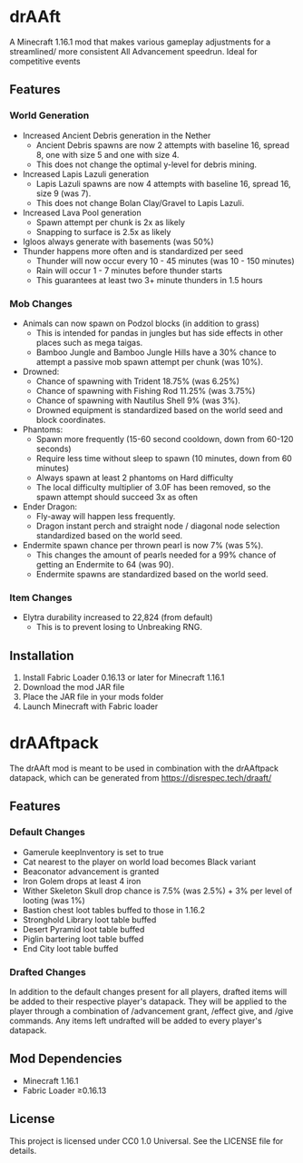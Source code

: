 # drAAft

A Minecraft 1.16.1 mod that makes various gameplay adjustments for a streamlined/ more consistent All Advancement
speedrun. Ideal for competitive events

## Features

### World Generation

- Increased Ancient Debris generation in the Nether
  - Ancient Debris spawns are now 2 attempts with baseline 16, spread 8, one with size 5 and one with size 4.
  - This does not change the optimal y-level for debris mining.
- Increased Lapis Lazuli generation
  - Lapis Lazuli spawns are now 4 attempts with baseline 16, spread 16, size 9 (was 7).
  - This does not change Bolan Clay/Gravel to Lapis Lazuli.
- Increased Lava Pool generation
  - Spawn attempt per chunk is 2x as likely
  - Snapping to surface is 2.5x as likely
- Igloos always generate with basements (was 50%)
- Thunder happens more often and is standardized per seed
    - Thunder will now occur every 10 - 45 minutes (was 10 - 150 minutes)
    - Rain will occur 1 - 7 minutes before thunder starts
    - This guarantees at least two 3+ minute thunders in 1.5 hours

### Mob Changes

- Animals can now spawn on Podzol blocks (in addition to grass)
    - This is intended for pandas in jungles but has side effects in other places such as mega taigas.
    - Bamboo Jungle and Bamboo Jungle Hills have a 30% chance to attempt a passive mob spawn attempt per chunk (was
      10%).
- Drowned:
    - Chance of spawning with Trident 18.75% (was 6.25%)
    - Chance of spawning with Fishing Rod 11.25% (was 3.75%)
    - Chance of spawning with Nautilus Shell 9% (was 3%).
    - Drowned equipment is standardized based on the world seed and block coordinates.
- Phantoms:
    - Spawn more frequently (15-60 second cooldown, down from 60-120 seconds)
    - Require less time without sleep to spawn (10 minutes, down from 60 minutes)
    - Always spawn at least 2 phantoms on Hard difficulty
    - The local difficulty multiplier of 3.0F has been removed, so the spawn attempt should succeed 3x as often
- Ender Dragon:
    - Fly-away will happen less frequently.
    - Dragon instant perch and straight node / diagonal node selection standardized based on the world seed.
- Endermite spawn chance per thrown pearl is now 7% (was 5%).
    - This changes the amount of pearls needed for a 99% chance of getting an Endermite to 64 (was 90).
    - Endermite spawns are standardized based on the world seed.

### Item Changes

- Elytra durability increased to 22,824 (from default)
    - This is to prevent losing to Unbreaking RNG.

## Installation

1. Install Fabric Loader 0.16.13 or later for Minecraft 1.16.1
2. Download the mod JAR file
3. Place the JAR file in your mods folder
4. Launch Minecraft with Fabric loader

# drAAftpack

The drAAft mod is meant to be used in combination with the drAAftpack datapack, which can be generated from https://disrespec.tech/draaft/

## Features

### Default Changes

- Gamerule keepInventory is set to true
- Cat nearest to the player on world load becomes Black variant
- Beaconator advancement is granted
- Iron Golem drops at least 4 iron
- Wither Skeleton Skull drop chance is 7.5% (was 2.5%) + 3% per level of looting (was 1%)
- Bastion chest loot tables buffed to those in 1.16.2
- Stronghold Library loot table buffed
- Desert Pyramid loot table buffed
- Piglin bartering loot table buffed
- End City loot table buffed

### Drafted Changes

In addition to the default changes present for all players, drafted items will be added to their respective player's datapack.
They will be applied to the player through a combination of /advancement grant, /effect give, and /give commands.
Any items left undrafted will be added to every player's datapack.

## Mod Dependencies

- Minecraft 1.16.1
- Fabric Loader ≥0.16.13

## License

This project is licensed under CC0 1.0 Universal. See the LICENSE file for details.
